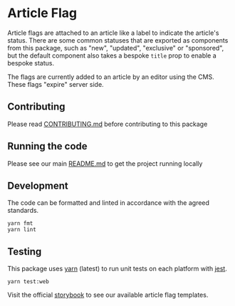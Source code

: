 # Article Flag

Article flags are attached to an article like a label to indicate the article's
status. There are some common statuses that are exported as components from this
package, such as "new", "updated", "exclusive" or "sponsored", but the default
component also takes a bespoke `title` prop to enable a bespoke status.

The flags are currently added to an article by an editor using the CMS. These
flags "expire" server side.

## Contributing

Please read [CONTRIBUTING.md](./CONTRIBUTING.md) before contributing to this
package

## Running the code

Please see our main [README.md](../README.md) to get the project running locally

## Development

The code can be formatted and linted in accordance with the agreed standards.

```
yarn fmt
yarn lint
```

## Testing

This package uses [yarn](https://yarnpkg.com) (latest) to run unit tests on each
platform with [jest](https://facebook.github.io/jest/).

```
yarn test:web
```

Visit the official
[storybook](http://components.thetimes.co.uk/?knob-Size%20of%20ad%20placeholder%3A=default&selectedKind=Primitives%2FArticle%20Flag&selectedStory=Article%20Flag%20%28Default%29&full=0&addons=1&stories=1&panelRight=0&addonPanel=storybooks%2Fstorybook-addon-knobs)
to see our available article flag templates.

